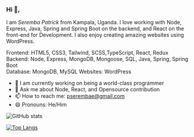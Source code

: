 ### Hi 👋, 
I am *Seremba Patrick* from Kampala, Uganda. I love working with Node, Express, Java, Spring and Spring Boot on the backend, and React on the front-end for Development. I also enjoy creating amazing websites using WordPress.

Frontend: HTML5, CSS3, Tailwind, SCSS,TypeScript, React, Redux <br>
Backend: Node, Express, MongoDB, Mongoose, SQL, Java, Spring, Spring Boot <br>
Database: MongoDB, MySQL
Websites: WordPress

- 🌱 I am currently working on being a world-class programmer
-  💬 Ask me about Node, React, and Opensource contribution
- 📫 How to reach me: pserembae@gmail.com 
- 😄 Pronouns: He/Him

![GitHub stats](https://github-readme-stats.vercel.app/api?username=Seremba&show_icons=true) 

[![Top Langs](https://github-readme-stats.vercel.app/api/top-langs/?username=Seremba&layout=compact)](https://github.com/anuraghazra/github-readme-stats)








